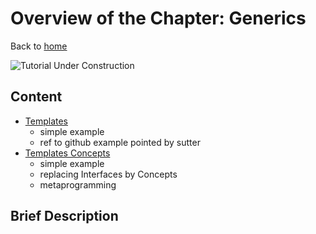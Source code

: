 # Overview of the Chapter: Generics

Back to [home](../README.md)

![Tutorial Under Construction](../TutorialUnderConstruction.png)

## Content

* [Templates](Templates.md)
	* simple example
	* ref to github example pointed by sutter
* [Templates Concepts](Templates_concepts.md)
	* simple example
	* replacing Interfaces by Concepts
	* metaprogramming

## Brief Description

